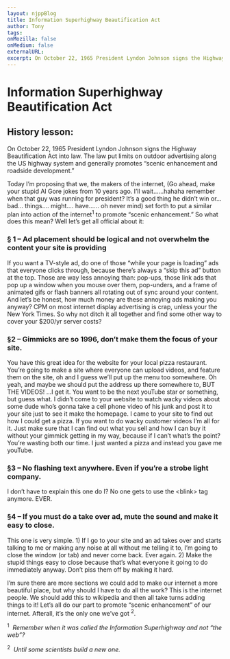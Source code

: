 ```yaml
---
layout: njppBlog
title: Information Superhighway Beautification Act
author: Tony
tags: 
onMozilla: false
onMedium: false
externalURL: 
excerpt: On October 22, 1965 President Lyndon Johnson signs the Highway Beautification Act into law. Today I’m proposing that we, the makers of the internet, set forth to put a similar plan into action... 
---
```


# Information Superhighway Beautification Act

## History lesson:

On October 22, 1965 President Lyndon Johnson signs the Highway Beautification Act into law. The law put limits on outdoor advertising along the US highway system and generally promotes “scenic enhancement and roadside development.”

Today I’m proposing that we, the makers of the internet, (Go ahead, make your stupid Al Gore jokes from 10 years ago. I’ll wait……hahaha remember when that guy was running for president? It’s a good thing he didn’t win or… bad… things…. might…. have…… oh never mind) set forth to put a similar plan into action of the internet<sup>1</sup> to promote “scenic enhancement.” So what does this mean? Well let’s get all official about it:

### § 1 – Ad placement should be logical and not overwhelm the content your site is providing

If you want a TV-style ad, do one of those “while your page is loading” ads that everyone clicks through, because there’s always a “skip this ad” button at the top. Those are way less annoying than: pop-ups, those link ads that pop up a window when you mouse over them, pop-unders, and a frame of animated gifs or flash banners all rotating out of sync around your content. And let’s be honest, how much money are these annoying ads making you anyway? CPM on most internet display advertising is crap, unless your the New York Times. So why not ditch it all together and find some other way to cover your $200/yr server costs?

### §2 – Gimmicks are so 1996, don’t make them the focus of your site.

You have this great idea for the website for your local pizza restaurant. You’re going to make a site where everyone can upload videos, and feature them on the site, oh and I guess we’ll put up the menu too somewhere. Oh yeah, and maybe we should put the address up there somewhere to, BUT THE VIDEOS! …I get it. You want to be the next youTube star or something, but guess what. I didn’t come to your website to watch wacky videos about some dude who’s gonna take a cell phone video of his junk and post it to your site just to see it make the homepage. I came to your site to find out how I could get a pizza. If you want to do wacky customer videos I’m all for it. Just make sure that I can find out what you sell and how I can buy it without your gimmick getting in my way, because if I can’t what’s the point? You’re wasting both our time. I just wanted a pizza and instead you gave me youTube.

### §3 – No flashing text anywhere. Even if you’re a strobe light company.

I don’t have to explain this one do I? No one gets to use the &lt;blink&gt; tag anymore. EVER.

### §4 – If you must do a take over ad, mute the sound and make it easy to close.

This one is very simple. 1) If I go to your site and an ad takes over and starts talking to me or making any noise at all without me telling it to, I’m going to close the window (or tab) and never come back. Ever again. 2) Make the stupid things easy to close because that’s what everyone it going to do immediately anyway. Don’t piss them off by making it hard.

I’m sure there are more sections we could add to make our internet a more beautiful place, but why should I have to do all the work? This is the internet people. We should add this to wikipedia and then all take turns adding things to it! Let’s all do our part to promote “scenic enhancement” of our internet. Afterall, it’s the only one we’ve got <sup>2</sup>.


<sup>1</sup>  _Remember when it was called the Information Superhighway and not “the web”?_

<sup>2</sup>  _Until some scientists build a new one._

